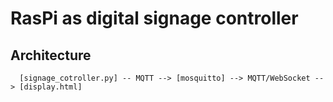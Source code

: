 # RasPi as digital signage controller

## Architecture

```
  [signage_cotroller.py] -- MQTT --> [mosquitto] --> MQTT/WebSocket --> [display.html]
```

